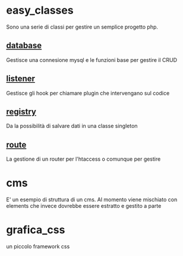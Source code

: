# easy_classes
Sono una serie di classi per gestire un semplice progetto php.

[database](db/gpDBMySql.html)
-----------------------------
Gestisce una connesione mysql e le funzioni base per gestire il CRUD

[listener](listener/gpListener.html)
------------------------------------
Gestisce gli hook per chiamare plugin che intervengano sul codice

[registry](registry/gpRegistry.html)
------------------------------------
Da la possibilità di salvare dati in una classe singleton

[route](route/gpRouter.html)
----------------------------
La gestione di un router per l'htaccess o comunque per gestire


# cms

E' un esempio di struttura di un cms. Al momento viene mischiato con elements che invece dovrebbe essere estratto e gestito a parte


# grafica_css

un piccolo framework css


